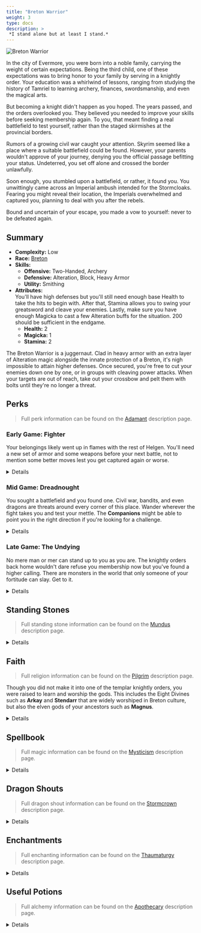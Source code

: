 ```yaml
---
title: "Breton Warrior"
weight: 3
type: docs
description: >
 *I stand alone but at least I stand.*
---
```


![Breton Warrior](/Pictures/sss/builds/breton-warrior.png)

In the city of Evermore, you were born into a noble family, carrying the weight of certain expectations. Being the third child, one of these expectations was to bring honor to your family by serving in a knightly order. Your education was a whirlwind of lessons, ranging from studying the history of Tamriel to learning archery, finances, swordsmanship, and even the magical arts.

But becoming a knight didn't happen as you hoped. The years passed, and the orders overlooked you. They believed you needed to improve your skills before seeking membership again. To you, that meant finding a real battlefield to test yourself, rather than the staged skirmishes at the provincial borders.

Rumors of a growing civil war caught your attention. Skyrim seemed like a place where a suitable battlefield could be found. However, your parents wouldn't approve of your journey, denying you the official passage befitting your status. Undeterred, you set off alone and crossed the border unlawfully.

Soon enough, you stumbled upon a battlefield, or rather, it found you. You unwittingly came across an Imperial ambush intended for the Stormcloaks. Fearing you might reveal their location, the Imperials overwhelmed and captured you, planning to deal with you after the rebels.

Bound and uncertain of your escape, you made a vow to yourself: never to be defeated again.

## Summary

* **Complexity:** Low
* **Race:** [Breton](## "Major Skill: Conjuration
Minor Skills: Alchemy, Alteration, Illusion, Restoration, Speech
Spell Warding: Your Magic Resistance is increased by 25%, and you have a 15% chance to absorb the Magicka from incoming spells.")
* **Skills:**
  * **Offensive:** Two-Handed, Archery
  * **Defensive:** Alteration, Block, Heavy Armor
  * **Utility:** Smithing
* **Attributes:**  
  You'll have high defenses but you'll still need enough base Health to take the hits to begin with. After that, Stamina allows you to swing your greatsword and cleave your enemies. Lastly, make sure you have enough Magicka to cast a few Alteration buffs for the situation. 200 should be sufficient in the endgame.
  * **Health:** 2
  * **Magicka:** 1
  * **Stamina:** 2

The Breton Warrior is a juggernaut. Clad in heavy armor with an extra layer of Alteration magic alongside the innate protection of a Breton, it's nigh impossible to attain higher defenses. Once secured, you're free to cut your enemies down one by one, or in groups with cleaving power attacks. When your targets are out of reach, take out your crossbow and pelt them with bolts until they're no longer a threat.

## Perks

> Full perk information can be found on the [Adamant](https://www.nexusmods.com/skyrimspecialedition/mods/30191) description page.

### Early Game: Fighter

Your belongings likely went up in flames with the rest of Helgen. You'll need a new set of armor and some weapons before your next battle, not to mention some better moves lest you get captured again or worse.

<details>

#### Alteration

*Oakflesh provides a much-needed extra layer of protection.*

* **Philosopher 1 (10):** Alteration spells cost 25% less Magicka.


#### Archery

*Carry a crossbow for distant enemies.*

* **Marksman 1 (10):** Bows deal 25% more damage.

#### Block

*The flat of your sword can serve as a shield for extra defense.*

* **Gladiator 1 (10):** Blocking is 25% more effective.
* **Deadly Bash 1 (20):** Bashing does five times more damage.

#### Heavy Armor

*A knight needs to move naturally in heavy armor. Wear it as often as you can.*

* **Defender 1 (10):** Heavy armor is 25% more effective.
* **Conditioning 1 (20):** You gain 50% Health Regeneration when wearing a heavy armor chest piece.

#### Smithing

*You're far from your family's quartermaster. Learn how to maintain your own gear.*

* **Craftsman 1 (10):** You can temper all items by one additional tier.
* **Basic Smithing (20):** You can create Steel and Leather items at any forge.

#### Two-handed

*You always thought a big sword sends a strong message.*

* **Champion 1 (10):** Two-handed weapons do 25% more damage.
* **Deep Wounds (20):** Greatswords have a 10% chance of doing critical damage.
* **Warrior’s Stance 1 (30):** Power attacks with Two-handed weapons deal 25% extra damage and have a chance to decapitate your enemies.

</details>

### Mid Game: Dreadnought

You sought a battlefield and you found one. Civil war, bandits, and even dragons are threats around every corner of this place. Wander wherever the fight takes you and test your mettle. The **Companions** might be able to point you in the right direction if you're looking for a challenge.

<details>

#### Alteration

*Your second skin now absorbs much of the impact, keeping you on your feet longer.*

* **Balance 1 (30):** Alteration spells last 50% longer.
* **Stability (40):** You resist 50% of incoming stagger while under the effects of an armor spell.

#### Archery

*Make your bolts count if you're forced to resort to them.*

* **Eagle Eye 1 (20):** Bows have a 10% chance of dealing critical damage.
* **Grim Focus 1 (40):** Critical hits with bows deal three times damage.
* **Marksman 2 (50):** Bows deal 50% more damage.

#### Block

*A nicely timed bash will leave your opponents dazed and open for punishment.*

* **Defensive Maneuvers (30):** Blocking no longer slows your movement.
* **Stunning Strike (40):** Bashes also deals damage to Magicka and Stamina.
* **Gladiator 2 (50):** Blocking is 50% more effective.

#### Heavy Armor

*Your metal shell provides numerous advantages once you're comfortable in it.*

* **Juggernaut 1 (30):** You receive a 25% bonus to armor rating when wearing a heavy armor chest piece.
* **Unstoppable (40):** Your Armor weighs nothing and doesn’t slow you down when wearing a heavy armor chest piece.
* **Immovable (40):** You resist 50% of incoming stagger when wearing a heavy armor chest piece.
* **Defender 2 (50):** Heavy armor is 50% more effective. 
* **Conditioning (60):** You gain 100% Health Regeneration when wearing a heavy armor chest piece.

#### Smithing

*Try you hand at making your own armor. You might be able to mimic the smiths of Orsinium, even.*

* **Blacksmith (30):** You can temper all items by one additional tier.
* **Journeyman Smithing (40):** You can create Dwarven, Scaled, and Steel Plate items at any forge.
* **Craftsman 2 (50):** You can temper all items by two additional tiers.
* **Intermediate Smithing (60):** You can create Nordic and Orcish items at any forge.

#### Two-handed

*Your practiced sword arm will be able to cut down multiple foes at once.*

* **Overpower (40):** Power attacks with Two-handed weapons deal 50% extra damage to targets who are power attacking, drawing a bow, or casting a spell.
* **Heavy Cuts 1 (40):**  Critical attacks with greatswords deal three times more damage.
* **Champion 2 (50):** Two-handed weapons do 50% more damage.
* **Warrior’s Stance 2 (60):** Power attacks with Two-handed weapons deal 50% extra damage and have a chance to decapitate your enemies.
* **Cleave (70):** Power attacks with two-handed weapons hit all targets in front of you.

</details>

### Late Game: The Undying

No mere man or mer can stand up to you as you are. The knightly orders back home wouldn't dare refuse you membership now but you've found a higher calling. There are monsters in the world that only someone of your fortitude can slay. Get to it.

<details>

#### Alteration

*Even if you don't need the extra armor, continue to use Oakflesh for its other benefits.*

* **Philosopher 2 (50):** Alteration spells cost 50% less Magicka.
* **Balance 2 (60):** Alteration spells last 100% longer.
* **Spell Shield (70):** You have 25% Magic Resistance while under the effect of an armor spell.
* **Spell Sip (90):** You have a 25% chance to absorb the Magicka from incoming spells while under the effect of an armor spell.


#### Archery

*You're deadly enough with a crossbow even if it's not your main weapon.*

* **Eagle Eye 2 (70):** Bows have a 20% chance of dealing critical damage.
* **Grim Focus 2 (90):** Critical hits with bows deal five times damage.

#### Block

*Bash your opponents back before sweeping them away with a wide cut.*

* **Disorienting Bash (60):** Bashing causes enemies to take 25% extra damage for 10 seconds.
* **Deadly Bash 2 (80):** Bashing does ten times more damage.
* **Battering Ram (100):** Bashing an enemy below half Health has a chance to knock them to the ground.

#### Heavy Armor

*Your armored shell is near impossible to penetrate, keeping you safe as you go on the offensive.*

* **Constitution 1 (60):** You take 25% less damage while power attacking, drawing a bow, or casting a spell while wearing a heavy armor chest piece.
* **Juggernaut 2 (70):** You receive a 50% bonus to armor rating when wearing a heavy armor chest piece.
* **Defiance (80):** You take 25% less damage when you fall below half Health while wearing a heavy armor chest piece.
* **Constitution 2 (90):** You take 50% less damage while power attacking, drawing a bow, or casting a spell while wearing a heavy armor chest piece..
* **Invincible (100):** Your Health regenerates twice as fast when you fall below half Health while wearing a heavy armor chest piece.

#### Smithing

*You've gotten good at this. Try utilizing parts from those monsters you've been slaying.*

* **Armorer (70):** You can temper all items by one additional tier.
* **Advanced Smithing (80):** You can create Ebony items at any forge.
* **Forgemaster (90):** You can temper all items by one additional tier.
* **Mythic Smithing (100):** You can create Daedric and Dragon items at any forge.

#### Two-handed

*Sometimes you swing your greatsword so beautifully you're the only one left to witness it.*

* **Deep Wounds 2 (70):** Greatswords have a 20% chance of doing critical damage.
* **Massacre (80)::** Power attacks with Two-handed weapons 50% extra damage to targets who fall below half Health.
* **Heavy Cuts 2 (90):** Critical attacks with greatswords deal five times more damage.
* **Rampage (100):** Repeated power attacks against a single target with Two-handed weapons deal up to double damage.

</details>

## Standing Stones

> Full standing stone information can be found on the [Mundus](https://www.nexusmods.com/skyrimspecialedition/mods/33411) description page.

<details>

<img align="right" width="100" src="/Pictures/sss/builds/the-warrior.webp">

#### The Warrior (Guardian)

***Warborn:*** *Your Health is increased by 50, and blocking and bashing are 25% more effective.*

What's there not to like? Your guardian stone gives you plenty of Health and makes two things you can do with your greatsword better.

<img align="right" width="100" src="/Pictures/sss/builds/the-lord.webp">

#### The Lord

***Blood of the North:*** *Your Health Regeneration is increased by 100%, and your Magic Resistance is increased by 25%.*

Health Regeneration is your main source of healing, and the boost to Magic Resistance means you need one less source of it to reach the cap. With this, your racial bonuses, and *Spell Shield*, for instance, you'd be at 75% without needing enchanting.

<img align="right" width="100" src="/Pictures/sss/builds/the-steed.webp">

#### The Steed

***Charioteer:*** *You move 20% faster and your Carry Weight is increased by 100.*

If you feel secure in your defenses, a 20% Movement Speed boost and a Carry Weight increase can provide plenty of utility. A great choice for the late game where you'll likely be indestructible from other sources.

</details>

## Faith

> Full religion information can be found on the [Pilgrim](https://www.nexusmods.com/skyrimspecialedition/mods/54099) description page.

Though you did not make it into one of the templar knightly orders, you were raised to learn and worship the gods. This includes the Eight Divines such as **Arkay** and **Stendarr** that are widely worshiped in Breton culture, but also the elven gods of your ancestors such as **Magnus**.

<details>

#### Arkay

*Your Health is increased by 25.*

A warrior lives on the edge between life and death and, as such, they are intimately familiar with Arkay and his teachings. If you honor him, he will grant you extra life so that you can serve up more death to your enemies. A fair trade.

#### Magnus

*You have 5% Spell Absorption.*

Leaning into your elven heritage with Magnus makes you more in tune with sorcery, allowing you to absorb your enemies' spells more frequently. As you're likely to hit Armor Rating and Magic Resistance caps from other avenues, this bonus can be attractive in the late game.

#### Stendarr

*Your Health Regeneration is increased by 25.*

Knowing when to swing and when to stow your blade is essential for a proper warrior and following Stendarr shows a dedication towards justice. In return, the Steadfast God will help you stay on your feet longer with Health Regeneration.

</details>

## Spellbook

> Full magic information can be found on the [Mysticism](https://www.nexusmods.com/skyrimspecialedition/mods/27839) description page.

<details>

<img align="right" width="100" height="100" src="/Pictures/sss/builds/skill-alteration.webp">

### Alteration

Bretons start with spells from 3 schools of magic, but you'll mostly use *Oakflesh* and Alteration for the entirety of your adventure. The others will help you get things rolling but in the long term you'll want to save your Magicka for what makes you tankier.

* **Oakflesh (Novice+):** *Your Armor Rating is increased by 80 for 120 seconds.*  
  The Armor Rating is always appreciated but as you get stronger you're mainly interested in the Magic and stagger resistance perks will add to these spells.

* **[Element] Shell (Adept+):** *Your [Element] Resistance is increased by 50% for 120 seconds.*  
  If you have an idea of what's coming in your direction, use this to shore up your defenses and close the distance. The Master versions will bring your resistance to the cap on their own, freeing your enchantment slots.

* **Equilibrium (Adept+):** *Sacrifices Health to restore a moderate amount of Magicka and Stamina.*  
  With your defenses, Health pool, and natural Health Regeneration, sometimes it will be prudent to drain your health in order to cast another spell or make more power attacks. Use your judgment, but you can take it.

</details>

## Dragon Shouts

> Full dragon shout information can be found on the [Stormcrown](https://www.nexusmods.com/skyrimspecialedition/mods/90659) description page.

<details>

#### Dragon Aspect<sup>DB</sup>
*Cooldown: 180/240/300 seconds*  

* **Mul:** *Increases Armor Rating by 50 for 600 seconds.*
* **Qah:** *Increases Armor Rating by 100 for 600 seconds.*
* **Diiv:** *Increases Armor Rating by 100 and Magic Resistance by 25% for 600 seconds.*
* **Meditation:** *Dragon Aspect does not trigger a Shout cooldown.*

The perfect defensive shout for a defensive warrior. Extra Armor Rating in its first two words and then a lovely amount of Magic Resistance with its final word. Add the meditation and it becomes completely free to use. The only downside is how hard it is to obtain.

#### Lightning Breath
*Cooldown: 60/90/120 seconds*

* **Strun:** *Deals 50 Shock damage to Health and Magicka.*
* **Gaar:** *Deals 75 Shock damage to Health and Magicka.*
* **Kest:** *Deals 100 Shock damage to Health and Magicka.*
* **Meditation:** *Lightning Breath deals extra Magicka damage over 30 seconds.*

The warrior lacks ranged options, making them especially vulnerable to enemies who cast spells at a distance. Lightning Breath works to drain them of Magicka to use for that, especially so with the meditation.

#### Subdue
*Cooldown: 60/90/120 seconds*  

* **Zun:** *Reduces enemy weapon damage by 25% for 20 seconds.*
* **Haal:** *Reduces enemy weapon damage by 25% for 40 seconds.*
* **Viik:** *Reduces enemy weapon damage by 25% for 60 seconds.*
* **Meditation:** *Subdue reduces enemy weapon damage by an additional 25%.*

You're already quite sturdy but robbing your opponents of their weapon damage makes you that much more durable. Consider this your bread and butter shout to use in boss rooms to make sure you aren't overpowered.

</details>

## Enchantments

> Full enchanting information can be found on the [Thaumaturgy](https://www.nexusmods.com/skyrimspecialedition/mods/57138) description page.

<details>

#### Weapon (Melee)

* **Damage Weapon:** *Reduces enemy weapon damage by 25% for 30 seconds.*
* **Damage Armor:** *Reduces enemy Armor Rating by 150 for 30 seconds.*
* **Absorb Stamina:** *Absorbs 30 Stamina.*

The top recommendation loses oomph as you become tankier but it's never a bad option. *Damage Armor* will improve your damage on every subsequent swing, and *Absorb Stamina* will let you dish out more power attacks while robbing them of being able to use their own.

#### Weapon (Ranged)

* **Silence:** *Living targets up to level 40 have a 25% chance to be silenced for 30 seconds.*
* **Damage Armor:** *Reduces enemy Armor Rating by 150 for 30 seconds.*
* **Chaos Damage:** *Has a 50% chance to deal 30 Fire, Frost, or Shock Damage.*

Your crossbow is a lot more versatile. Many ranged foes will be spellcasters and a 25% chance at shutting them down is a die worth rolling. Alternatively you can go for the same armor malus as above. For fun, *Chaos Damage* is another die roll to spice things up. 

#### Head

* **Fortify Power Attacks:** *You deal 25% more damage with power attacks.*
* **Fortify Block:** *You block 25% more damage.*
* **Fortify Archery:** *You deal 25% extra damage with ranged weapons.*

Power attacks make up a large percentage of your swings, especially once you gain the *Cleave* perk. If you can't get a hold of that, blocking more or dealing more ranged damage with your crossbow are solid options for this slot.

#### Chest

* **Fortify Power Attacks:** *You deal 25% more damage with power attacks.*
* **Fortify Alteration Cost:** *Your Alteration spells cost 25% less.*
* **Resist Stagger:** *You resist 25% of incoming stagger and take 25% less damage while staggered.*

Your defenses from other sources are so good you don't need to spend this slot on boosting them. Instead, grab more damage with power attacks or make your armor spells a little cheaper. If you don't have both stagger perks, *Resist Stagger* can be useful for staying on the offensive.

#### Gloves

* **Fortify Two-handed:** *You deal 25% extra damage with Two-handed weapons.*
* **Fortify Magicka:** *Your Magicka is increased by 50.*
* **Fortify Magicka Regeneration:** *Your Magicka Regeneration is increased by 50%.*

*Fortify Two-handed* is a no brainer. Raising Elemental Resistance is another option here but you can cover that with Alteration's shell spells. So, instead of those enchantments, boost your Magicka and Regeneration, allowing you to invest more into Stamina.

#### Boots

* **Fortify Movement Speed:** *Your Movement Speed is increased by 20%.*
* **Fortify Stamina Regeneration:** *Your Stamina Regeneration is increased by 50%.*
* **Fortify Stamina:** *Your Stamina is increased by 50.*

The pickings are slim for the warrior here. Movement Speed isn't a priority but useful enough to be the top choice. Stamina and Regeneration allow you to power attack, block, and bash more, so those are the two next best options as you can never have enough.

#### Necklace

* **Fortify Archery:** *You deal 25% extra damage with ranged weapons.*
* **Fortify Alteration Duration:** *Your Alteration spells last 50% longer.*
* **Resist Stagger:** *You resist 25% of incoming stagger and take 25% less damage while staggered.*

The boost to ranged damage is occasionally useful but enough to warrant the top spot. *Fortify Alteration Duration* is a convenience choice as your Alteration spells last a good while already. And, if you're still getting staggered, you can help mitigate that here.

#### Ring

* **Fortify Two-handed:** *You deal 25% extra damage with Two-handed weapons.*
* **Resist Disease:** *Your Disease Resistance is increased by 100%.*
* **Fortify Alteration Duration:** *Your Alteration spells last 50% longer.*

A boost to your main damage source is always worth taking. Standing toe to toe with enemies is a great way of contracting diseases. If you don't have resistance from another source, consider this enchantment or a lot of *Potions of Cure Disease* are in your future. 

</details>

## Useful Potions

> Full alchemy information can be found on the [Apothecary](https://www.nexusmods.com/skyrimspecialedition/mods/52130) description page.

<details>

#### Potion of Persistence

**Example:** *Dragon's Tongue / Juvenile Mudcrab / Lavender*

* Fortify Carry Weight (300 seconds)
* Fortify Two-handed (60 seconds)
* Fortify Stamina Regeneration (300 seconds)

A large number of accessible ingredients can brew this potion but the *Juvenile Mudcrab* is the key ingredient holding all three effects. The Carry Weight boost isn't all too useful mid-dungeon but think of it as icing on the cake.

#### Draught of Drubbing

**Example:** *Bleeding Crown / Green Hairstreak Wing / Luna Moth Wing*

* Fortify Block (60 seconds)
* Fortify Power Attacks (60 seconds)

This simple potion is easily crafted through a number of easy to find ingredients. Just remember that *Fortify Block* affects your bashing as well, which adds an extra damage boost when you have stamina for it.

#### Vial of Vigor

**Example:** *Blue Mountain Flower / Namiras Rot / Nordic Barnacle*

* Fortify Health (300 seconds)
* Fortify Health Regeneration (300 seconds)

A quicker form of healing might be appealing but your many sources of Health Regeneration are already your lifeblood. This gives you more of it, and more Health, for 5 whole minutes.

</details>